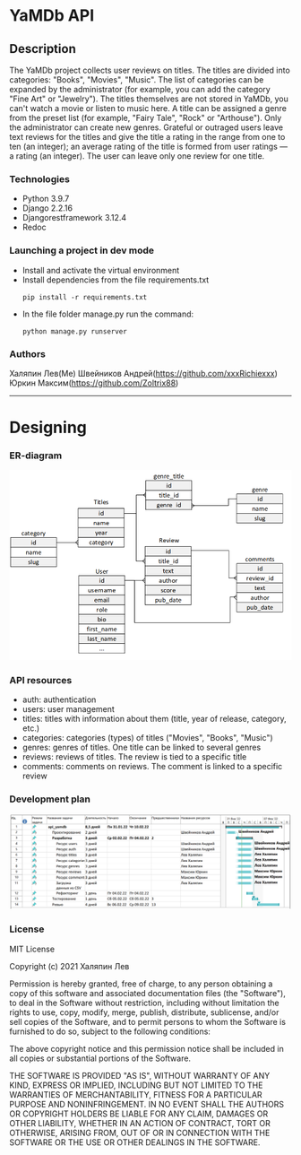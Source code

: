 # YaMDb API
## Description
The YaMDb project collects user reviews on titles. The titles are divided into categories: "Books", "Movies", "Music". The list of categories can be expanded by the administrator (for example, you can add the category "Fine Art" or "Jewelry").
The titles themselves are not stored in YaMDb, you can't watch a movie or listen to music here.
A title can be assigned a genre from the preset list (for example, "Fairy Tale", "Rock" or "Arthouse"). Only the administrator can create new genres.
Grateful or outraged users leave text reviews for the titles and give the title a rating in the range from one to ten (an integer); an average rating of the title is formed from user ratings — a rating (an integer). The user can leave only one review for one title.

### Technologies
- Python 3.9.7
- Django 2.2.16
- Djangorestframework 3.12.4
- Redoc

### Launching a project in dev mode
- Install and activate the virtual environment
- Install dependencies from the file requirements.txt
    ```
    pip install -r requirements.txt
    ``` 
- In the file folder manage.py run the command:
    ```
    python manage.py runserver
    ```

### Authors
Халяпин Лев(Me)
Швейников Андрей(https://github.com/xxxRichiexxx)
Юркин Максим(https://github.com/Zoltrix88)


***

# Designing
### ER-diagram
![ER-diagram](https://github.com/xxxRichiexxx/api_yamdb/blob/master/%D0%94%D0%BE%D0%BA%D1%83%D0%BC%D0%B5%D0%BD%D1%82%D0%B0%D1%86%D0%B8%D1%8F/ER-%D0%B4%D0%B8%D0%B0%D0%B3%D1%80%D0%B0%D0%BC%D0%BC%D0%B0.PNG)

### API resources
- auth: authentication
- users: user management
- titles: titles with information about them (title, year of release, category, etc.)
- categories: categories (types) of titles ("Movies", "Books", "Music")
- genres: genres of titles. One title can be linked to several genres
- reviews: reviews of titles. The review is tied to a specific title
- comments: comments on reviews. The comment is linked to a specific review

### Development plan
![Graph](https://github.com/xxxRichiexxx/api_yamdb/blob/master/%D0%94%D0%BE%D0%BA%D1%83%D0%BC%D0%B5%D0%BD%D1%82%D0%B0%D1%86%D0%B8%D1%8F/%D0%9F%D0%BB%D0%B0%D0%BD.PNG)

### License
MIT License

Copyright (c) 2021 Халяпин Лев

Permission is hereby granted, free of charge, to any person obtaining a copy
of this software and associated documentation files (the "Software"), to deal
in the Software without restriction, including without limitation the rights
to use, copy, modify, merge, publish, distribute, sublicense, and/or sell
copies of the Software, and to permit persons to whom the Software is
furnished to do so, subject to the following conditions:

The above copyright notice and this permission notice shall be included in all
copies or substantial portions of the Software.

THE SOFTWARE IS PROVIDED "AS IS", WITHOUT WARRANTY OF ANY KIND, EXPRESS OR
IMPLIED, INCLUDING BUT NOT LIMITED TO THE WARRANTIES OF MERCHANTABILITY,
FITNESS FOR A PARTICULAR PURPOSE AND NONINFRINGEMENT. IN NO EVENT SHALL THE
AUTHORS OR COPYRIGHT HOLDERS BE LIABLE FOR ANY CLAIM, DAMAGES OR OTHER
LIABILITY, WHETHER IN AN ACTION OF CONTRACT, TORT OR OTHERWISE, ARISING FROM,
OUT OF OR IN CONNECTION WITH THE SOFTWARE OR THE USE OR OTHER DEALINGS IN THE
SOFTWARE.